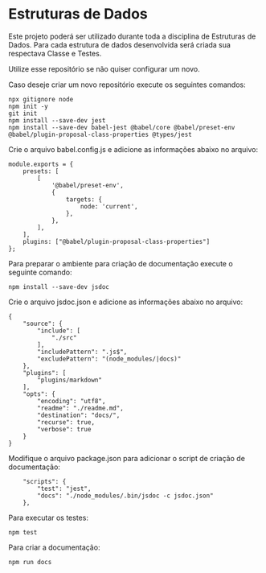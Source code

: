 # Estruturas de Dados

Este projeto poderá ser utilizado durante toda a disciplina de Estruturas de Dados. Para cada estrutura de dados desenvolvida será criada sua respectava Classe e Testes.

Utilize esse repositório se não quiser configurar um novo.

Caso deseje criar um novo repositório execute os seguintes comandos:

```
npx gitignore node
npm init -y
git init
npm install --save-dev jest
npm install --save-dev babel-jest @babel/core @babel/preset-env @babel/plugin-proposal-class-properties @types/jest
```

Crie o arquivo babel.config.js e adicione as informações abaixo no arquivo:
```
module.exports = {
	presets: [
		[
			'@babel/preset-env',
			{
				targets: {
					node: 'current',
				},
			},
		],
	],
	plugins: ["@babel/plugin-proposal-class-properties"]
};
```
Para preparar o ambiente para criação de documentação execute o seguinte comando:
```
npm install --save-dev jsdoc
```
Crie o arquivo jsdoc.json e adicione as informações abaixo no arquivo:
```
{
	"source": {
		"include": [
			"./src"
		],
		"includePattern": ".js$",
		"excludePattern": "(node_modules/|docs)"
	},
	"plugins": [
		"plugins/markdown"
	],
	"opts": {
		"encoding": "utf8",
		"readme": "./readme.md",
		"destination": "docs/",
		"recurse": true,
		"verbose": true
	}
}
```
Modifique o arquivo package.json para adicionar o script de criação de documentação:
```
	"scripts": {
		"test": "jest",
		"docs": "./node_modules/.bin/jsdoc -c jsdoc.json"
	},
```

Para executar os testes:
```
npm test
```
Para criar a documentação:
```
npm run docs
```